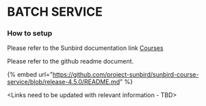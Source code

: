 # BATCH SERVICE

### How to setup

Please refer to the Sunbird documentation link [Courses](http://docs.sunbird.org/latest/developer-docs/how-to-guide/how\_to\_create\_course\_using\_api/)

Please refer to the github readme document.

{% embed url="https://github.com/project-sunbird/sunbird-course-service/blob/release-4.5.0/README.md" %}

\<Links need to be updated with relevant information - TBD>
